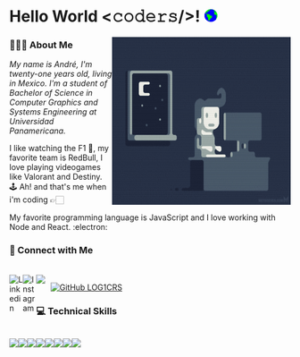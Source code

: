 <h1> Hello World <𝚌𝚘𝚍𝚎𝚛𝚜/>! <img src="https://github.com/LOG1CRS/LOG1CRS/blob/master/Earth.gif" width="24px"> </h1>

<img src="https://github.com/LOG1CRS/LOG1CRS/blob/master/me.gif" height="300" width="320" align="right"></img>

<h3> 👨🏻‍💻 About Me </h3>

<p>
  <em>
    My name is André,  I'm twenty-one years old, living in Mexico. I'm a student of Bachelor of Science in Computer Graphics and Systems Engineering at Universidad Panamericana. 
  </em>  
</p>

<p>I like watching the F1 🏁, my favorite team is RedBull, I love playing videogames like Valorant and Destiny. 🕹 Ah! and that's me when i'm coding 👉🏻</p>
<p> My favorite programming language is JavaScript and I love working with Node and React. :electron:</p>

<h3> 📱 Connect with Me </h3>
<br/>
<a href="https://www.linkedin.com/in/andr%C3%A9-marco-ruiz-sandoval-285b691b7/">
  <img align="left" alt="Linkedin" width="24px" src="https://github.com/TheDudeThatCode/TheDudeThatCode/blob/master/Assets/Linkedin.svg" />
</a>
<a href="#">
  <img align="left" alt="Instagram"width="24px" src="https://github.com/TheDudeThatCode/TheDudeThatCode/blob/master/Assets/Instagram.svg" />
</a>
<a href="mailto:log1c.rs.psc@gmail.com">
    <img align="left" width="26px" src="https://github.com/TheDudeThatCode/TheDudeThatCode/blob/master/Assets/Gmail.svg" />
</a>

[![GitHub LOG1CRS](https://img.shields.io/github/followers/LOG1CRS?label=follow&style=social)](https://github.com/LOG1CRS)

<h3> 💻 Technical Skills </h3>
<br/>
<div style="display: flex">
  <img src="https://img.shields.io/badge/-JavaScript-black?style=flat&logo=javascript&logoColor=eed718"> <img src="https://img.shields.io/badge/-React-161616?style=flat&logo=react&logoColor=00d9ff"> <img src = "https://img.shields.io/badge/-HTML5-E34F26?style=flat&logo=html5&logoColor=white"> <img src = "https://img.shields.io/badge/-CSS3-1572B6?style=flat&logo=css3&logoColor=white"> <img src="https://img.shields.io/badge/-Java 8-06305b?style=flat&logo=java&logoColor=white" <img src="https://img.shields.io/badge/-Python%203-black?style=flat&logo=python&logoColor=white"> <img src="https://img.shields.io/badge/-C%20&%20C++-659ad2?style=flat&logo=c%2B%2B&logoColor=ffffff"> <img src="https://img.shields.io/badge/-Git-222222?style=flat&logo=git&logoColor=F05032"> <img src="https://img.shields.io/badge/-GitHub-222222?style=flat&logo=github&logoColor=181717"> 
</div>
